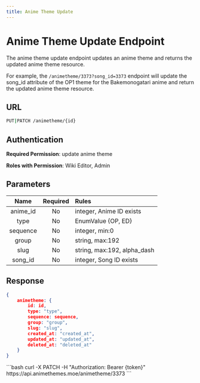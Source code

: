 ```yaml
---
title: Anime Theme Update
---
```


<Block>

# Anime Theme Update Endpoint

The anime theme update endpoint updates an anime theme and returns the updated anime theme resource.

For example, the `/animetheme/3373?song_id=3373` endpoint will update the song_id attribute of the OP1 theme for the Bakemonogatari anime and return the updated anime theme resource.

## URL

```sh
PUT|PATCH /animetheme/{id}
```

## Authentication

**Required Permission**: update anime theme

**Roles with Permission**: Wiki Editor, Admin

## Parameters

| Name     | Required | Rules                       |
| :------: | :------: | :-------------------------- |
| anime_id | No       | integer, Anime ID exists    |
| type     | No       | EnumValue {OP, ED}          |
| sequence | No       | integer, min:0              |
| group    | No       | string, max:192             |
| slug     | No       | string, max:192, alpha_dash |
| song_id  | No       | integer, Song ID exists     |

## Response

```json
{
    animetheme: {
        id: id,
        type: "type",
        sequence: sequence,
        group: "group",
        slug: "slug",
        created_at: "created_at",
        updated_at: "updated_at",
        deleted_at: "deleted_at"
    }
}
```

<Example>

<CURL>
```bash
curl -X PATCH -H "Authorization: Bearer {token}" https://api.animethemes.moe/animetheme/3373
```
</CURL>

</Example>

</Block>